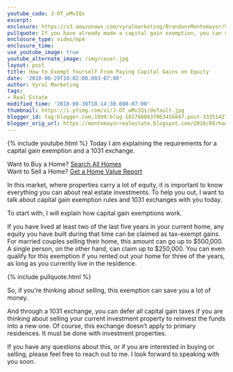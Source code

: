 ```yaml
---
youtube_code: J-OT_wMvIQs
excerpt:
enclosure: https://s3.amazonaws.com/vyralmarketing/Brandon+Montemayor/Videos/Santa+Clarita+Valley+Real+Estate+-+Have+Equity%253F.mp4
pullquote: If you have already made a capital gain exemption, you can still qualify if you have lived in your current home for two of the last five years.
enclosure_type: video/mp4
enclosure_time:
use_youtube_image: true
youtube_alternate_image: /img/cover.jpg
layout: post
title: How to Exempt Yourself From Paying Capital Gains on Equity
date: '2018-08-29T10:02:00.003-07:00'
author: Vyral Marketing
tags:
- Real Estate
modified_time: '2018-08-30T10:14:30.608-07:00'
thumbnail: https://i.ytimg.com/vi/J-OT_wMvIQs/default.jpg
blogger_id: tag:blogger.com,1999:blog-1017680637063456847.post-3335142794949749608
blogger_orig_url: https://montemayorrealestate.blogspot.com/2018/08/how-to-exempt-yourself-from-paying.html
---
```

{% include youtube.html %}
Today I am explaining the requirements for a capital gain exemption and a 1031 exchange.

<div class="post-cta">
Want to Buy a Home? <a href="http://myscvhomefinder.com/search#?q_limit=36&q_prioritize=agents.0.id=F207098400%7Coffice.id=FF7000252&mlsId=347&status=1%7C3&q_sort=createdAt-&q_offset=0" target="_blank">Search All Homes</a><br>
Want to Sell a Home? <a href="http://myscvhomefinder.com/home_value" target="_blank">Get a Home Value Report</a>
</div>

In this market, where properties carry a lot of equity, it is important to know everything you can about real estate investments. To help you out, I want to talk about capital gain exemption rules and 1031 exchanges with you today.

To start with, I will explain how capital gain exemptions work.

If you have lived at least two of the last five years in your current home, any equity you have built during that time can be claimed as tax-exempt gains. For married couples selling their home, this amount can go up to $500,000. A single person, on the other hand, can claim up to $250,000. You can even qualify for this exemption if you rented out your home for three of the years, as long as you currently live in the residence.

{% include pullquote.html %}

So, if you're thinking about selling, this exemption can save you a lot of money.

And through a 1031 exchange, you can defer all capital gain taxes if you are thinking about selling your current investment property to reinvest the funds into a new one. Of course, this exchange doesn’t apply to primary residences. It must be done with investment properties.

If you have any questions about this, or if you are interested in buying or selling, please feel free to reach out to me. I look forward to speaking with you soon.
